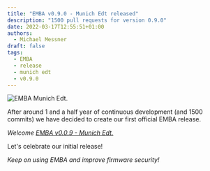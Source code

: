 ```yaml
---
title: "EMBA v0.9.0 - Munich Edt released"
description: "1500 pull requests for version 0.9.0"
date: 2022-03-17T12:55:51+01:00
authors:
  - Michael Messner
draft: false
tags:
  - EMBA
  - release
  - munich edt
  - v0.9.0
---
```


![EMBA Munich Edt.](/img/emba_v0.9.0.png#center)

After around 1 and a half year of continuous development (and 1500 commits) we have decided to create our first official EMBA release.

*Welcome [EMBA v0.0.9 - Munich Edt.](https://github.com/e-m-b-a/emba/releases)*

Let's celebrate our initial release!

*Keep on using EMBA and improve firmware security!*
